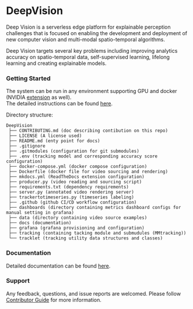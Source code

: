 # DeepVision

Deep Vision is a serverless edge platform for explainable perception challenges that is focused on enabling the development and deployment of new computer vision and multi-modal spatio-temporal algorithms.  

Deep Vision targets several key problems including improving analytics accuracy on spatio-temporal data, self-supervised learning, lifelong learning and creating explainable models.  

### Getting Started

The system can be run in any environment supporting GPU and docker (NVIDIA [extension](https://docs.nvidia.com/datacenter/cloud-native/container-toolkit/user-guide.html) as well).  
The detailed instructions can be found [here](docs/getstarted.md).  

Directory structure:
```
DeepVision
 ├── CONTRIBUTING.md (doc describing contibution on this repo)
 ├── LICENSE (A license used)
 ├── README.md (enty point for docs)
 ├── .gitignore
 ├── .gitmodules (configuration for git submodules)
 ├── .env (tracking model and corresponding accuracy score configuration)
 ├── docker-compose.yml (docker compose configuration)
 ├── Dockerfile (docker file for video sourcing and rendering)
 ├── mkdocs.yml (ReadTheDocs extension configuration)
 ├── producer.py (video reading and sourcing script)
 ├── requirements.txt (dependency requirements)
 ├── server.py (annotated video rendering server)
 ├── trackertotimeseries.py (timeseries labeling)
 ├── .github (github CI/CD workflow configuration)
 ├── dashboards (directory containing metrics dashboard configs for manual setting in grafana)
 ├── data (directory containing video source examples)
 ├── docs (documentation)
 ├── grafana (grafana provisioning and configuration)
 ├── tracking (containing tacking module and submudules (MMtracking))
 └── tracklet (tracking utility data structures and classes)
```

### Documentation

Detailed documentation can be found [here](docs/index.md).

### Support

Any feedback, questions, and issue reports are welcomed. Please follow [Contributor Guide](CONTRIBUTING.md) for more information.


